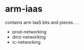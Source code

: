 # arm-iaas
contains arm IaaS bits and pieces. . .
- prod-networking
- dmz-networking
- ic-networking
